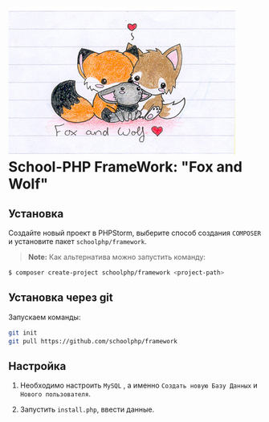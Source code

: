 ![School-PHP](https://raw.githubusercontent.com/schoolphp/library/master/Installer/install/skins/img/logo2.jpg)
School-PHP FrameWork: "Fox and Wolf"
===========================

## Установка 

Создайте новый проект в PHPStorm, выберите способ создания `COMPOSER` и установите пакет `schoolphp/framework`.
> **Note:** Как альтернатива можно запустить команду:
```bash
$ composer create-project schoolphp/framework <project-path>
```

## Установка через git
Запускаем команды:
```bash
git init
git pull https://github.com/schoolphp/framework
```

## Настройка
1) Необходимо настроить `MySQL` , а именно `Создать новую Базу Данных` и `Нового пользователя`.

2) Запустить `install.php`, ввести данные.
